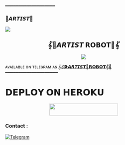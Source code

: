 ━━━━━━━━━━━━━━━━━━━
### 🌷𝘼𝙍𝙏𝙄𝙎𝙏🌷

<!--
**wwwlbs22/ARTIST_ROBOT** is a ✨ _special_ ✨ repository because its `README.md` (this file) appears on your GitHub profile.


<p align="center">
    <b>ᴠɪsɪᴛᴏʀs</b><br>
 -->    <img align="middle" src="https://profile-counter.glitch.me/wwwlbs22/count.svg" />
</p>




<h2 align="center">
    𝄟🌹𝘼𝙍𝙏𝙄𝙎𝙏 𝗥𝗢𝗕𝗢𝗧🌹​​​​​𝄟​​​​​
</h2>

<p align="center">
  <img src="https://telegra.ph/file/c0465bd13875b249a9a8f.jpg">
</p>

ᴀᴠᴀɪʟᴀʙʟᴇ ᴏɴ ᴛᴇʟᴇɢʀᴀᴍ ᴀs [𝄟ॐ❥𝘼𝙍𝙏𝙄𝙎𝙏🍷𝗥𝗢𝗕𝗢𝗧𝄟⃟🥀](https://t.me/RIYA_PRO_ROBOT)
━━━━━━━━━━━━━━━━━━━━



<p align="center">



# 𝗗𝗘𝗣𝗟𝗢𝗬 𝗢𝗡 𝗛𝗘𝗥𝗢𝗞𝗨
<p align="center"><a href="http://dashboard.heroku.com/new?template=https://github.com/wwwlbs22/ARTIST_ROBOT"> <img src="https://img.shields.io/badge/Deploy%20On%20Heroku-greem?style=for-the-badge&logo=heroku" width="220" height="38.45"/></a></p>


### Contact :
<a href="https://t.me/ARTIST_i_NETWORK"><img title="Telegram" src="https://img.shields.io/badge/Telegram-%23000000.svg?&style=for-the-badge&logo=telegram&logoColor=61DAFB"></a>
